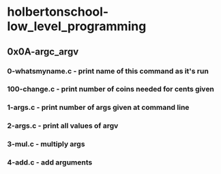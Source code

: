 # holbertonschool-low_level_programming
## 0x0A-argc_argv
### 0-whatsmyname.c - print name of this command as it's run
### 100-change.c - print number of coins needed for cents given
### 1-args.c - print number of args given at command line
### 2-args.c - print all values of argv
### 3-mul.c - multiply args
### 4-add.c - add arguments
